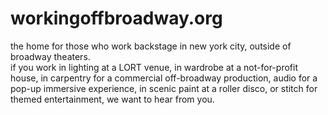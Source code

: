 # workingoffbroadway.org  
the home for those who work backstage in new york city, outside of broadway theaters.  
if you work in lighting at a LORT venue, in wardrobe at a not-for-profit house, in carpentry for a commercial off-broadway production, audio for a pop-up immersive experience, in scenic paint at a roller disco, or stitch for themed entertainment, we want to hear from you.
